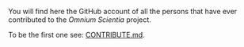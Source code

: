 You will find here the GitHub account of all the persons that have ever contributed to the _Omnium Scientia_ project. 

To be the first one see: [CONTRIBUTE.md](CONTRIBUTE.md). 